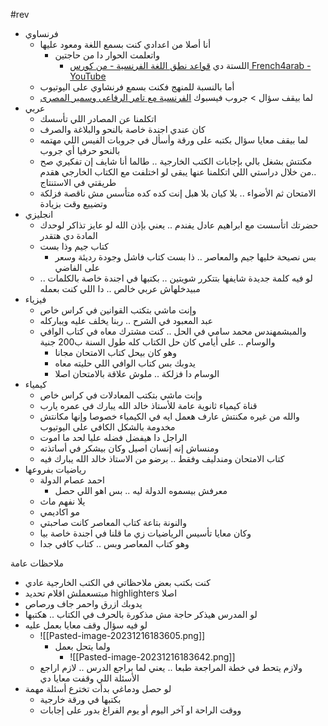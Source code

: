 #rev
- فرنساوي
	- أنا أصلا من اعدادي كنت بسمع اللغة ومعود عليها
		- واتعلمت الحوار دا من حاجتين
			- اللستة دي  [قواعد نطق اللغة الفرنسية - من كورس French4arab - YouTube](https://www.youtube.com/playlist?list=PLr-WROjgXeP3otw_ebZm0oPL0BLtpw8mk)
	- أما بالنسبة للمنهج فكنت بسمع فرنشاوي على اليوتيوب
	- لما بيقف سؤال > جروب فيسبوك [الفرنسية مع تامر الرفاعى وسمير المصرى](https://www.facebook.com/groups/1270511286312365/)
- عربي
	- اتكلمنا عن المصادر اللي تأسسك
	- كان عندي اجندة خاصة بالنحو والبلاغة والصرف
	- لما بيقف معايا سؤال بكتبه على ورقة وأسأل في جروبات الفيس اللي مهتمه بالنحو حرفيا أي جروب
	- مكنتش بشغل بالي بإجابات الكتب الخارجية .. طالما أنا شايف إن تفكيري صح ..من خلال دراستي اللي اتكلمنا عنها يبقى لو اختلفت مع الكتاب الخارجي هقدم طريقتي في الاستنتاج
	- الامتحان ثم الأضواء .. بلا كيان بلا هبل إنت كده كده متأسس مش ناقصة فزلكة وتضييع وقت بزيادة
- انجليزي
	- حضرتك اتأسست مع ابراهيم عادل يفندم .. يعني بإذن الله لو عايز تذاكر لوحدك المادة دي هتقدر
	- كتاب جيم وذا بست
		- بس نصيحة خليها جيم والمعاصر .. ذا بست كتاب فاشل وجودة رديئة وسعر على الفاضي
	- لو فيه كلمة جديدة شايفها بتتكرر شويتين .. بكتبها في اجندة خاصة بالكلمات .. مبيدخلهاش عربي خالص .. دا اللي كنت بعمله
- فيزياء
	- وإنت ماشي بتكتب القوانين في كراس خاص
	- عبد المعبود في الشرح .. ربنا يخلف عليه ويباركله
	- والمبشمهندس محمد سامي في الحل .. كنت مشترك معاه في كتاب الوافي والوسام .. على أيامي كان حل الكتاب كله طول السنة ب200 جنية
		- وهو كان بيحل كتاب الامتحان مجانا 
		- يدوبك بس كتاب الوافي اللي حليته معاه 
		- الوسام دا فزلكة .. ملوش علاقة بالامتحان اصلا
- كيمياء
	- وإنت ماشي بتكتب المعادلات في كراس خاص
	- قناة كيمياء ثانوية عامة للأستاذ خالد الله يبارك في عمره يارب 
	- والله من غيره مكنتش عارف هعمل ايه في الكيمياء خصوصا وإنها مكانتش مخدومة بالشكل الكافي على اليوتيوب
	- الراجل دا هيفضل فضله عليا لحد ما اموت
	- ومنساش إنه إنسان اصيل وكان بيشكر في أساتذته
	- كتاب الامتحان ومندليف وفقط .. برضو من الاستاذ خالد الله يبارك فيه
- رياضيات بفروعها
	- احمد عصام الدولة
		- معرفش بيسموه الدولة ليه .. بس اهو اللي حصل
	- يلا نفهم ماث
	- مو اكاديمي
	- والنونة بتاعة كتاب المعاصر كانت صاحبتي 
	- وكان معايا تأسيس الرياضيات زي ما قلنا في اجندة خاصة بيا
	- وهو كتاب المعاصر وبس .. كتاب كافي جدا

ملاحظات عامة
- كنت بكتب بعض ملاحظاتي في الكتب الخارجية عادي
- مبتسعملش اقلام تحديد highlighters اصلا
- يدوبك ازرق واحمر جاف ورصاص
- لو المدرس هيذكر حاجة مش مذكورة بالحرف في الكتاب .. هكتبها
- لو فيه سؤال وقف معايا بعمل عليه
	- ![[Pasted-image-20231216183605.png]]
		- ولما يتحل بعمل
			- ![[Pasted-image-20231216183642.png]]
	- ولازم يتحط في خطة المراجعة طبعا .. يعني لما براجع الدرس .. لازم اراجع الأسئلة اللي وقفت معايا دي
- لو حصل ودماغي بدأت تخترع أسئلة مهمة
	- بكتبها في ورقة خارجية
	- ووقت الراحة او آخر اليوم أو يوم الفراغ بدور على إجابات

